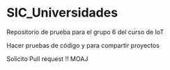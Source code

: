 # SIC_Universidades

Repositorio de prueba para el grupo 6 del curso de IoT

Hacer pruebas de código y para compartir proyectos

Solicito Pull request !! MOAJ
